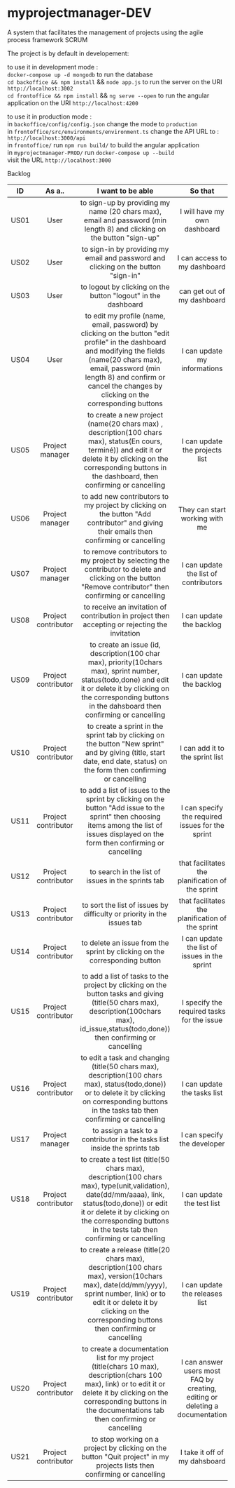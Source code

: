 # myprojectmanager-DEV
A system that facilitates the management of projects using the agile process framework SCRUM  

The project is by default in developement: 

to use it in development mode :<br>
  `docker-compose up -d mongodb` to run the database<br>
  `cd backoffice && npm install` && `node app.js` to run the server on the URI `http://localhost:3002`<br>
   `cd frontoffice && npm install` && `ng serve --open` to run the angular application on the URI       `http://localhost:4200`
   
to use it in production mode :<br>
  in `backoffice/config/config.json` change the mode to `production`<br>
  in `frontoffice/src/environments/environment.ts` change the API URL to : `http://localhost:3000/api`<br>
  in `frontoffice/` run `npm run build/` to build the angular application<br>
  in `myprojectmanager-PROD/` run `docker-compose up --build`<br>
  visit the URL `http://localhost:3000`
  
Backlog

| ID | As a.. | I want to be able | So that | Priority | Difficulty | Sprint | Status |
| :-: | :-: | :-: | :-: | :-: | :-: | :-: | :-: |
| US01 | User | to sign-up by providing my name (20 chars max), email and password (min length 8) and clicking on the button "sign-up" | I will have my own dashboard | LOW | 1 | 1 | DONE |
| US02 | User | to sign-in by providing my email and password and clicking on the button "sign-in" | I can access to my dashboard | LOW | 3 | 1 | DONE |
| US03 | User | to logout by clicking on the button "logout" in the dashboard|  can get out of my dashboard | LOW | 1 | 1 | DONE |
| US04 | User | to edit my profile (name, email, password) by clicking on the button "edit profile" in the dashboard and modifying the fields (name(20 chars max), email, password (min length 8) and confirm or cancel the changes by clicking on the corresponding buttons | I can update my informations | LOW | 1 | 2 | TODO |
| US05 | Project manager | to create a new project (name(20 chars max) , description(100 chars max), status(En cours,  terminé)) and edit it or delete it by clicking on the corresponding buttons in the dashboard, then confirming or cancelling | I can update the projects list | HIGH | 1 | 1 | DONE |
| US06 | Project manager | to add new contributors to my project by clicking on the button "Add contributor" and giving their emails then confirming or cancelling | They can start working with me | LOW | 3 | 3 | TODO |
| US07 | Project manager | to remove contributors to my project by selecting the contributor to delete and clicking on the button "Remove contributor" then confirming or cancelling | I can update the list of contributors | LOW | 2 | 3 | TODO |
| US08 | Project contributor | to receive an invitation of contribution in project then accepting or rejecting the invitation | I can update the backlog | LOW | 2 | 3 | TODO |
| US09 | Project contributor | to create an issue (id, description(100 char max), priority(10chars max), sprint number, status(todo,done)  and edit it or delete it by clicking on the corresponding buttons in the dahsboard then confirming or cancelling | I can update the backlog | HIGH | 1 | 1 | DONE |
| US10 | Project contributor | to create a sprint in the sprint tab by clicking on the button "New sprint" and by giving (title, start date, end date, status) on the form then confirming or cancelling | I can add it to the sprint list | LOW | 2 | 2 | TODO |
| US11 | Project contributor | to add a list of issues to the sprint by clicking on the button "Add issue to the sprint" then choosing items among the list of issues displayed on the form then confirming or cancelling | I can specify the required issues for the sprint | LOW | 3 | 2 | DONE |
| US12 | Project contributor | to search in the list of issues in the sprints tab | that facilitates the planification of the sprint | LOW | 1 | 2 | DONE |
| US13 | Project contributor | to sort the list of issues by difficulty or priority in the issues tab  | that facilitates the planification of the sprint | LOW | 3 | 2 | DONE |
| US14 | Project contributor | to delete an issue from the sprint by clicking on the corresponding button | I can update the list of issues in the sprint | LOW | 1 | 2 | DONE |
| US15 | Project contributor | to add a list of tasks to the project by clicking on the button tasks and giving (title(50 chars max), description(100chars max), id_issue,status(todo,done)) then confirming or cancelling | I specify the required tasks for the issue | HIGH | 2 | 1 | DONE |
| US16 | Project contributor | to edit a task and changing (title(50 chars max), description(100 chars max), status(todo,done)) or to delete it by clicking on corresponding buttons in the tasks tab then confirming or cancelling | I can update the tasks list | HIGH | 1 | 1 | DONE |
| US17 | Project manager | to assign a task to a contributor in the tasks list inside the sprints tab | I can specify the developer| LOW | 1 | 3 | TODO |
| US18 | Project contributor | to create a test list (title(50 chars max), description(100 chars max), type(unit,validation), date(dd/mm/aaaa), link, status(todo,done)) or edit it or delete it by clicking on the corresponding buttons in the tests tab then confirming or cancelling | I can update the test list | LOW | 1 | 2 | TODO |
| US19 | Project contributor | to create a release (title(20 chars max), description(100 chars max), version(10chars max), date(dd/mm/yyyy), sprint number, link) or to edit it or delete it by clicking on the corresponding buttons then confirming or cancelling  | I can update the releases list | LOW | 1 | 2 | TODO |
| US20 | Project contributor | to create a documentation list for my project (title(chars 10 max), description(chars 100 max), link) or to edit it or delete it by clicking on the corresponding buttons in the documentations tab then confirming or cancelling | I can answer users most FAQ by creating, editing or deleting a documentation | LOW | 1 | 3 | TODO |
| US21 | Project contributor | to stop working on a project by clicking on the button "Quit project" in my projects lists then confirming or cancelling| I take it off of my dahsboard | LOW | 2 | 3 | TODO |

